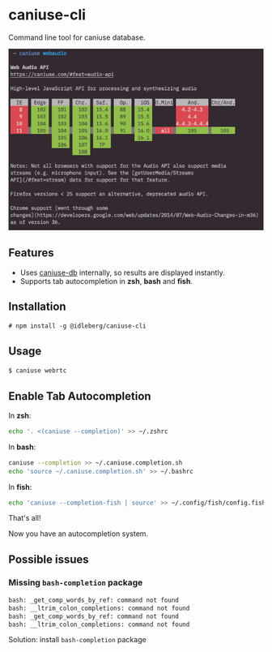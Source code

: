 # caniuse-cli

Command line tool for caniuse database.

![caniuse-cli screenshot](https://github.com/idleberg/caniuse-cli/raw/master/screenshot.png?raw=true)

## Features

* Uses [caniuse-db](https://github.com/Fyrd/caniuse) internally, so results are displayed instantly.
* Supports tab autocompletion in **zsh**, **bash** and **fish**.

## Installation

```
# npm install -g @idleberg/caniuse-cli
```

## Usage

```bash
$ caniuse webrtc
```
## Enable Tab Autocompletion
In **zsh**:

```bash
echo '. <(caniuse --completion)' >> ~/.zshrc
```

In **bash**:

```bash
caniuse --completion >> ~/.caniuse.completion.sh
echo 'source ~/.caniuse.completion.sh' >> ~/.bashrc
```

In **fish**:

```bash
echo 'caniuse --completion-fish | source' >> ~/.config/fish/config.fish
```

That's all!

Now you have an autocompletion system. 

## Possible issues

### Missing `bash-completion` package
```
bash: _get_comp_words_by_ref: command not found
bash: __ltrim_colon_completions: command not found
bash: _get_comp_words_by_ref: command not found
bash: __ltrim_colon_completions: command not found
```

Solution: install `bash-completion` package
